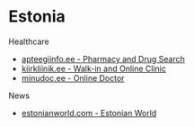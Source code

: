 # Estonia

Healthcare
- [apteegiinfo.ee - Pharmacy and Drug Search](http://apteegiinfo.ee/)
- [kiirkliinik.ee - Walk-in and Online Clinic](https://kiirkliinik.ee/)
- [minudoc.ee - Online Doctor](https://www.minudoc.ee/)

News
- [estonianworld.com - Estonian World](https://estonianworld.com/)

